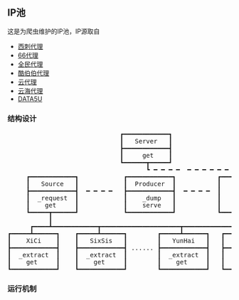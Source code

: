 ## IP池
这是为爬虫维护的IP池，IP源取自
* [西刺代理](http://www.xicidaili.com)
* [66代理](http://www.66ip.cn)
* [全民代理](http://www.goubanjia.com)
* [酷伯伯代理](http://www.coobobo.com)
* [云代理](http://www.ip3366.net/)
* [云海代理](http://www.kxdaili.com/)
* [DATA5U](http://www.data5u.com)

### 结构设计
<pre>
                              ┏━━━━━━━━━━━━┓
                              ┃   Server   ┃
                              ┣━━━━━━━━━━━━┫
                              ┃     get    ┃
                              ┗━━━━━━┳━━━━━┛
                                     ┗ ━ ━ ━ ━  ━ ━ ━ ━ ━ ━ ━ ┓
     ┏━━━━━━━━━━━━┓            ┏━━━━━━━━━━━━┓           ┏━━━━━┻━━━━━━┓
     ┃   Source   ┃            ┃  Producer  ┃           ┃            ┃
     ┣━━━━━━━━━━━━┫  ━ ━ ━ ━   ┣━━━━━━━━━━━━┫  ━ ━ ━ ━  ┃    MySQL   ┃
     ┃  _request  ┃            ┃    _dump   ┃           ┃            ┃
     ┃    get     ┃            ┃    serve   ┃           ┃            ┃
     ┗━━━━━┳━━━━━━┛            ┗━━━━━━━━━━━━┛           ┗━━━━━━━━━━━━┛
           ┃
      ┏━━━━┻━━━━━━━━━━━━┳━━━━━━━━━━━━━━━━━━━━━┳━━━━━━━━━━━━━━━━┓
┏━━━━━┻━━━━━━┓    ┏━━━━━┻━━━━━━┓        ┏━━━━━┻━━━━━━┓   ┏━━━━━┻━━━━━━┓
┃    XiCi    ┃    ┃   SixSis   ┃        ┃   YunHai   ┃   ┃   YunHai   ┃
┣━━━━━━━━━━━━┫    ┣━━━━━━━━━━━━┫ ...... ┣━━━━━━━━━━━━┫   ┣━━━━━━━━━━━━┫
┃  _extract  ┃    ┃  _extract  ┃        ┃  _extract  ┃   ┃  _extract  ┃
┃    get     ┃    ┃    get     ┃        ┃    get     ┃   ┃    get     ┃
┗━━━━━━━━━━━━┛    ┗━━━━━━━━━━━━┛        ┗━━━━━━━━━━━━┛   ┗━━━━━━━━━━━━┛
</pre>

### 运行机制
